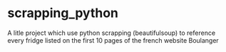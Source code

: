 # scrapping_python
A litle project which use python scrapping (beautifulsoup) to reference every fridge listed on the first 10 pages of the french website Boulanger
